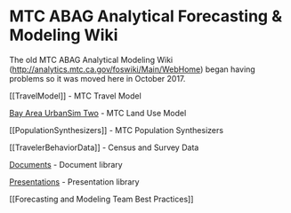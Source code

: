 # MTC ABAG Analytical Forecasting & Modeling Wiki

The old MTC ABAG Analytical Modeling Wiki (http://analytics.mtc.ca.gov/foswiki/Main/WebHome) began having problems so it was moved here in October 2017.

[[TravelModel]] - MTC Travel Model

[Bay Area UrbanSim Two](http://bayareametro.github.io/baus_docs/) - MTC Land Use Model

[[PopulationSynthesizers]] - MTC Population Synthesizers

[[TravelerBehaviorData]] - Census and Survey Data

[Documents](https://mtcdrive.box.com/v/modeling-foswiki-doc-archive) - Document library

[Presentations](https://mtcdrive.box.com/v/modeling-foswiki-pres-archive) - Presentation library

[[Forecasting and Modeling Team Best Practices]]